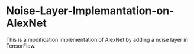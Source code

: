 # Noise-Layer-Implemantation-on-AlexNet
This is a modification implementation of AlexNet by adding a noise layer in TensorFlow.
